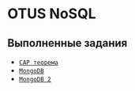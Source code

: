 # OTUS NoSQL

## Выполненные задания
<!-- commands -->
* [`CAP теорема`](/CAP_Theorem/docs.md)
* [`MongoDB`](/MongoDB_1/report.md)
* [`MongoDB 2`](/MongoDB_2/report.md)
